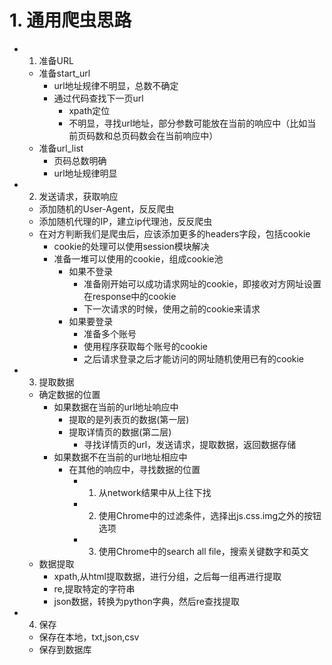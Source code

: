 # 1. 通用爬虫思路
- 1. 准备URL
    - 准备start_url
        - url地址规律不明显，总数不确定
        - 通过代码查找下一页url
            - xpath定位
            - 不明显，寻找url地址，部分参数可能放在当前的响应中（比如当前页码数和总页码数会在当前响应中）
    - 准备url_list
        - 页码总数明确
        - url地址规律明显  
        
- 2. 发送请求，获取响应   
    - 添加随机的User-Agent，反反爬虫
    - 添加随机代理的IP，建立ip代理池，反反爬虫
    - 在对方判断我们是爬虫后，应该添加更多的headers字段，包括cookie
        - cookie的处理可以使用session模块解决
        - 准备一堆可以使用的cookie，组成cookie池
            - 如果不登录
                - 准备刚开始可以成功请求网址的cookie，即接收对方网址设置在response中的cookie
                - 下一次请求的时候，使用之前的cookie来请求
            - 如果要登录
                - 准备多个账号
                - 使用程序获取每个账号的cookie
                - 之后请求登录之后才能访问的网址随机使用已有的cookie
            
- 3. 提取数据
    - 确定数据的位置
        - 如果数据在当前的url地址响应中
            - 提取的是列表页的数据(第一层)
            - 提取详情页的数据(第二层)
                - 寻找详情页的url，发送请求，提取数据，返回数据存储
        - 如果数据不在当前的url地址相应中
            - 在其他的响应中，寻找数据的位置
                - 1. 从network结果中从上往下找
                - 2. 使用Chrome中的过滤条件，选择出js.css.img之外的按钮选项
                - 3. 使用Chrome中的search all file，搜索关键数字和英文
    - 数据提取 
        - xpath,从html提取数据，进行分组，之后每一组再进行提取
        - re,提取特定的字符串
        - json数据，转换为python字典，然后re查找提取         
    
- 4. 保存
    - 保存在本地，txt,json,csv
    - 保存到数据库    